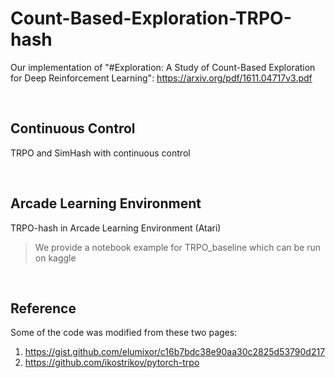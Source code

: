 # Count-Based-Exploration-TRPO-hash
Our implementation of "#Exploration: A Study of Count-Based Exploration for Deep Reinforcement Learning": https://arxiv.org/pdf/1611.04717v3.pdf

<br>

## Continuous Control

TRPO and SimHash with continuous control

<br>

## Arcade Learning Environment

TRPO-hash in Arcade Learning Environment (Atari)

> We provide a notebook example for TRPO_baseline which can be run on kaggle

<br>

## Reference

Some of the code was modified from these two pages:
1. https://gist.github.com/elumixor/c16b7bdc38e90aa30c2825d53790d217
2. https://github.com/ikostrikov/pytorch-trpo
